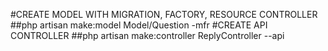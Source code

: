 #CREATE MODEL WITH MIGRATION, FACTORY, RESOURCE CONTROLLER
##php artisan make:model Model/Question -mfr
#CREATE API CONTROLLER
##php artisan make:controller ReplyController --api